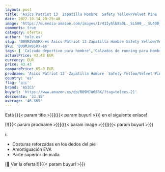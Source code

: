 ```yaml
---
layout: post
title: 'Asics Patriot 13  Zapatilla Hombre  Safety Yellow/Velvet Pine  43.5 EU'
date: 2022-10-14 20:29:40
image: 'https://m.media-amazon.com/images/I/41IyAlb8a0L._SL500_._SL400_.jpg'
comments: true
category: ofertas
author: 'tole.es'
slug: 'B09MJW6SRX-es Asics Patriot 13 Zapatilla Hombre Safety Yellow/Velvet...'
sku: 'B09MJW6SRX-es'
tags: [ 'Calzado deportivo para hombre','Calzados de running para hombre','Calzados para correr en asfalto para hombre','Zapatillas y calzado deportivo para hombre','Zapatos','Zapatos para hombre','Zapatos y complementos','asics','zapatilla','🇪🇸', ]
actualPrice: 43.43 EUR
currency: EUR
price: 43.43
comparePrice: 65.0 EUR
prodname: 'Asics Patriot 13  Zapatilla Hombre  Safety Yellow/Velvet Pine  43.5 EU'
country: 'es'
flag: '🇪🇸'
brand: 'ASICS'
buyurl: 'https://www.amazon.es/dp/B09MJW6SRX/?tag=tolees-21'
descuento: '33.18'
average: '46.665'
---
```


Está [{{< param title >}}]({{< param buyurl >}}) en el siguiente enlace!

[![{{< param prodname >}}]({{< param image >}})]({{< param buyurl >}})

ℹ️:

- Costuras reforzadas en los dedos del pie
- Amortiguación EVA
- Parte superior de malla

[🛒 Ver la oferta!!]({{< param buyurl >}})
